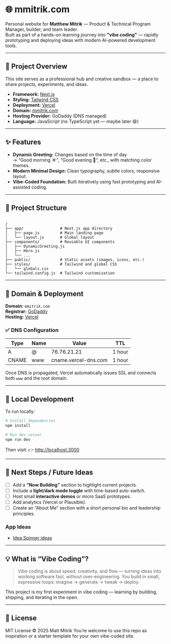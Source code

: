 
# 🌐 mmitrik.com

Personal website for **Matthew Mitrik** — Product & Technical Program Manager, builder, and team leader.  
Built as part of a hands-on learning journey into **"vibe coding"** — rapidly prototyping and deploying ideas with modern AI-powered development tools.

---

## 🚀 Project Overview

This site serves as a professional hub and creative sandbox — a place to share projects, experiments, and ideas.

- **Framework:** [Next.js](https://nextjs.org/)
- **Styling:** [Tailwind CSS](https://tailwindcss.com/)
- **Deployment:** [Vercel](https://vercel.com/)
- **Domain:** [mmitrik.com](https://mmitrik.com)
- **Hosting Provider:** GoDaddy (DNS managed)
- **Language:** JavaScript (no TypeScript yet — maybe later 😄)

---

## ✨ Features

- **Dynamic Greeting:** Changes based on the time of day  
  → “Good morning ☀️”, “Good evening 🌇”, etc., with matching color themes.  
- **Modern Minimal Design:** Clean typography, subtle colors, responsive layout.  
- **Vibe-Coded Foundation:** Built iteratively using fast prototyping and AI-assisted coding.

---

## 🧱 Project Structure

```

/
├── app/                # Next.js app directory
│   ├── page.js         # Main landing page
│   └── layout.js       # Global layout
├── components/         # Reusable UI components
│   ├── DynamicGreeting.js
│   ├── Hero.js
│   └── ...
├── public/             # Static assets (images, icons, etc.)
├── styles/             # Tailwind and global CSS
│   └── globals.css
└── tailwind.config.js  # Tailwind customization

````

---

## 🧭 Domain & Deployment

**Domain:** `mmitrik.com`  
**Registrar:** [GoDaddy](https://www.godaddy.com)  
**Hosting:** [Vercel](https://vercel.com)

### ✅ DNS Configuration

| Type | Name | Value | TTL |
|------|------|--------|-----|
| A | @ | 76.76.21.21 | 1 hour |
| CNAME | www | cname.vercel-dns.com | 1 hour |

Once DNS is propagated, Vercel automatically issues SSL and connects both `www` and the root domain.

---

## 🧰 Local Development

To run locally:

```bash
# Install dependencies
npm install

# Run dev server
npm run dev
````

Then visit:
👉 [http://localhost:3000](http://localhost:3000)

---

## 🧠 Next Steps / Future Ideas

* [ ] Add a **“Now Building”** section to highlight current projects.
* [ ] Include a **light/dark mode toggle** with time-based auto-switch.
* [ ] Host small **interactive demos** or micro SaaS prototypes.
* [ ] Add analytics (Vercel or Plausible).
* [ ] Create an “About Me” section with a short personal bio and leadership principles.

### App Ideas
- [Idea Spinner ideas](src/app/apps/idea-spinner/readme.md)

---

## 💡 What is “Vibe Coding”?

> Vibe coding is about speed, creativity, and flow — turning ideas into working software fast, without over-engineering.
> You build in small, expressive loops: imagine → generate → tweak → deploy.

This project is my first experiment in vibe coding — learning by building, shipping, and iterating in the open.

---

## 🪪 License

MIT License © 2025 Matt Mitrik
You’re welcome to use this repo as inspiration or a starter template for your own vibe-coded site.
